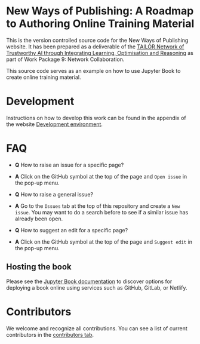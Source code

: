 # New Ways of Publishing: A Roadmap to Authoring Online Training Material

This is the version controlled source code for the New Ways of Publishing
website. It has been prepared as a deliverable of the 
[TAILOR Network of Trustworthy AI through Integrating Learning, Optimisation and Reasoning](https://tailor-network.eu) 
as part of Work Package 9: Network Collaboration. 

This source code serves as an example on how to use Jupyter Book to create
online training material.

# Development

Instructions on how to develop this work can be found in the appendix of the
website [Development environment](https://tailor-uob.github.io/new_ways_of_publishing/appendix/development.html).

# FAQ

- **Q** How to raise an issue for a specific page?
- **A** Click on the GitHub symbol at the top of the page and `Open issue` in the
pop-up menu.

- **Q** How to raise a general issue?
- **A** Go to the `Issues` tab at the top of this repository and create a `New
issue`. You may want to do a search before to see if a similar issue has
already been open.

- **Q** How to suggest an edit for a specific page?
- **A** Click on the GitHub symbol at the top of the page and `Suggest edit` in
the pop-up menu.

## Hosting the book

Please see the [Jupyter Book
documentation](https://jupyterbook.org/publish/web.html) to discover options
for deploying a book online using services such as GitHub, GitLab, or Netlify.

# Contributors

We welcome and recognize all contributions. You can see a list of current
contributors in the [contributors
tab](https://github.com/TAILOR-UoB/new_ways_of_publishing/graphs/contributors).
